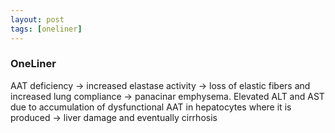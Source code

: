 ```yaml
---
layout: post
tags: [oneliner]
---
```



### OneLiner

AAT deficiency -> increased elastase activity -> loss of elastic fibers and increased lung compliance -> panacinar emphysema. Elevated ALT and AST due to accumulation of dysfunctional AAT in hepatocytes where it is produced -> liver damage and eventually cirrhosis
